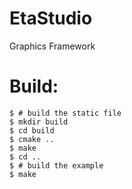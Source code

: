 # EtaStudio
Graphics Framework

# Build:
```
$ # build the static file 
$ mkdir build
$ cd build
$ cmake ..
$ make 
$ cd ..
$ # build the example
$ make
```